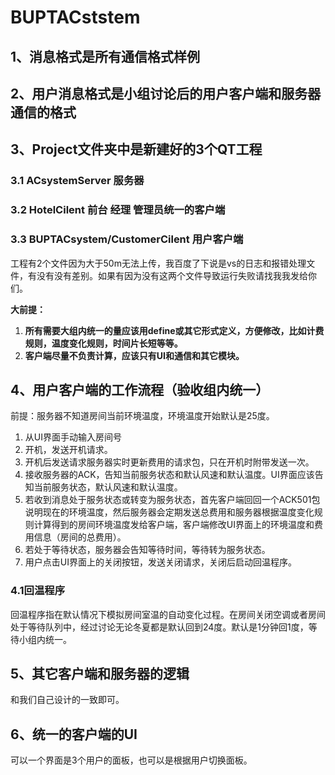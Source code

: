 # BUPTACststem
## 1、消息格式是所有通信格式样例

## 2、用户消息格式是小组讨论后的用户客户端和服务器通信的格式

## 3、Project文件夹中是新建好的3个QT工程

### 3.1 ACsystemServer 服务器

### 3.2 HotelCilent 前台 经理 管理员统一的客户端

### 3.3 BUPTACsystem/CustomerCilent 用户客户端

工程有2个文件因为大于50m无法上传，我百度了下说是vs的日志和报错处理文件，有没有没有差别。如果有因为没有这两个文件导致运行失败请找我我发给你们。

**大前提：**

1. **所有需要大组内统一的量应该用define或其它形式定义，方便修改，比如计费规则，温度变化规则，时间片长短等等。**
2. **客户端尽量不负责计算，应该只有UI和通信和其它模块。**

## 4、用户客户端的工作流程（验收组内统一）

前提：服务器不知道房间当前环境温度，环境温度开始默认是25度。

1. 从UI界面手动输入房间号
2. 开机，发送开机请求。
3. 开机后发送请求服务器实时更新费用的请求包，只在开机时附带发送一次。
4. 接收服务器的ACK，告知当前服务状态和默认风速和默认温度。UI界面应该告知当前服务状态，默认风速和默认温度。
5. 若收到消息处于服务状态或转变为服务状态，首先客户端回回一个ACK501包说明现在的环境温度，然后服务器会定期发送总费用和服务器根据温度变化规则计算得到的房间环境温度发给客户端，客户端修改UI界面上的环境温度和费用信息（房间的总费用）。
6. 若处于等待状态，服务器会告知等待时间，等待转为服务状态。
7. 用户点击UI界面上的关闭按钮，发送关闭请求，关闭后启动回温程序。

### 4.1回温程序

回温程序指在默认情况下模拟房间室温的自动变化过程。在房间关闭空调或者房间处于等待队列中，经过讨论无论冬夏都是默认回到24度。默认是1分钟回1度，等待小组内统一。


   ## 5、其它客户端和服务器的逻辑

和我们自己设计的一致即可。

## 6、统一的客户端的UI

可以一个界面是3个用户的面板，也可以是根据用户切换面板。

